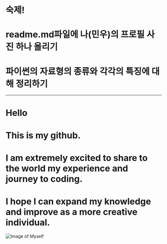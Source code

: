 # 숙제! 
# readme.md파일에 나(민우)의 프로필 사진 하나 올리기 
# 파이썬의 자료형의 종류와 각각의 특징에 대해 정리하기


----------
# Hello
# This is my github. 
# I am extremely excited to share to the world my experience and journey to coding.
# I hope I can expand my knowledge and improve as a more creative individual. 

![Image of Myself](https://images.unsplash.com/photo-1466112928291-0903b80a9466?ixlib=rb-1.2.1&ixid=eyJhcHBfaWQiOjEyMDd9&auto=format&fit=crop&w=2853&q=80)